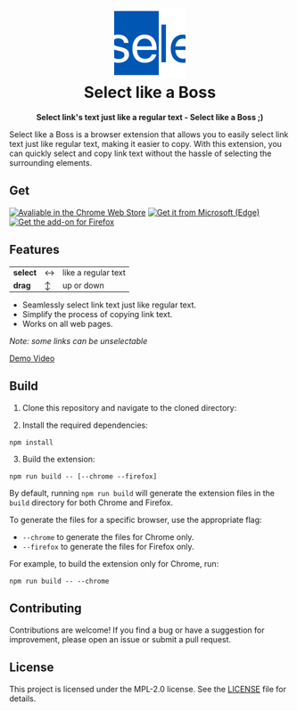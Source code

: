 <h1 align="center"><img src="./src/icons/icon128.png" height="128"><br>Select like a Boss</h1>

<p align="center"><strong>Select link's text just like a regular text - Select like a Boss ;)</strong></p>

Select like a Boss is a browser extension that allows you to easily select link text just like regular text, making it easier to copy. With this extension, you can quickly select and copy link text without the hassle of selecting the surrounding elements.

## Get

<a href="https://chrome.google.com/webstore/detail/mbnnmpmcijodolgeejegcijdamonganh" target="_blank"><img src="https://storage.googleapis.com/web-dev-uploads/image/WlD8wC6g8khYWPJUsQceQkhXSlv1/HRs9MPufa1J1h5glNhut.png" style='height: 60px;' alt="Avaliable in the Chrome Web Store" /></a>
<a href="https://microsoftedge.microsoft.com/addons/detail/gapbnbmenclgbgngpidomkamcmgmpopm" target="_blank"><img src='https://www.muggli.one/Fichiers/SVG/Edge%20add-on%20badge.svg' alt='Get it from Microsoft (Edge)' style='height: 59px;' /></a>
<a href="https://addons.mozilla.org/firefox/addon/select-like-a-boss" target="_blank"><img src='https://blog.mozilla.org/addons/files/2015/11/get-the-addon.png' alt='Get the add-on for Firefox' style='height: 60px;' /></a>

## Features

<table>
    <tr>
        <td><b>select</b></td>
        <td>↔</td>
        <td>like a regular text</td>
    </tr>
    <tr>
        <td><b>drag</b></td>
        <td>↕</td>
        <td>up or down</td>
    </tr>
</table>

- Seamlessly select link text just like regular text.
- Simplify the process of copying link text.
- Works on all web pages.

*Note: some links can be unselectable*

[Demo Video](https://www.youtube.com/watch?v=yuIxgUed_UA)

## Build

1. Clone this repository and navigate to the cloned directory:

2. Install the required dependencies:

```shell
npm install
```

3. Build the extension:

```shell
npm run build -- [--chrome --firefox]
```

By default, running `npm run build` will generate the extension files in the `build` directory for both Chrome and Firefox.

To generate the files for a specific browser, use the appropriate flag:
- `--chrome` to generate the files for Chrome only.
- `--firefox` to generate the files for Firefox only.

For example, to build the extension only for Chrome, run:

```shell
npm run build -- --chrome
```


## Contributing

Contributions are welcome! If you find a bug or have a suggestion for improvement, please open an issue or submit a pull request.

## License

This project is licensed under the MPL-2.0 license. See the [LICENSE](LICENSE) file for details.
